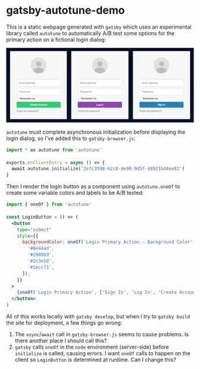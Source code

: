 # gatsby-autotune-demo

This is a static webpage generated with `gatsby` which uses an experimental
library called `autotune` to automatically A/B test some options for the
primary action on a fictional login dialog:

![](demo.png)

`autotune` must complete asynchronous initialization before displaying the login dialog, so I've added this to `gatsby-browser.js`:

```js
import * as autotune from 'autotune'

exports.onClientEntry = async () => {
  await autotune.initialize('2e7c3598-62c0-4e90-9d5f-48921bd4ee82')
}
```

Then I render the login button as a component using `autotune.oneOf` to create some variable colors and labels to be A/B tested:

```jsx
import { oneOf } from 'autotune'

const LoginButton = () => (
  <button
    type="submit"
    style={{
      backgroundColor: oneOf('Login Primary Action – Background Color', [
        '#8e44ad',
        '#2980b9',
        '#2c3e50',
        '#2ecc71',
      ]),
    }}
  >
    {oneOf('Login Primary Action', ['Sign In', 'Log In', 'Create Account'])}
  </button>
)
```

All of this works locally with `gatsby develop`, but when I try to `gatsby build` the site for deployment, a few things go wrong:

1.  The `async`/`await` call in `gatsby-browser.js` seems to cause problems. Is there another place I should call this?
1.  `gatsby` calls `oneOf` in the `node` environment (server-side) before `initialize` is called, causing errors. I want `oneOf` calls to happen on the client so `LoginButton` is determined at runtime. Can I change this?
